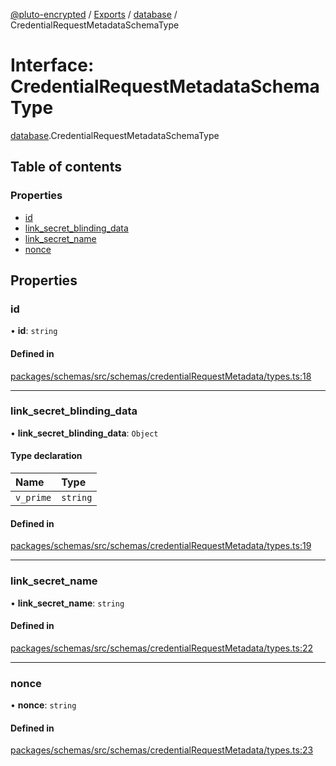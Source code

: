 [@pluto-encrypted](../README.md) / [Exports](../modules.md) / [database](../modules/database-1.md) / CredentialRequestMetadataSchemaType

# Interface: CredentialRequestMetadataSchemaType

[database](../modules/database-1.md).CredentialRequestMetadataSchemaType

## Table of contents

### Properties

- [id](database-1.CredentialRequestMetadataSchemaType.md#id)
- [link\_secret\_blinding\_data](database-1.CredentialRequestMetadataSchemaType.md#link_secret_blinding_data)
- [link\_secret\_name](database-1.CredentialRequestMetadataSchemaType.md#link_secret_name)
- [nonce](database-1.CredentialRequestMetadataSchemaType.md#nonce)

## Properties

### id

• **id**: `string`

#### Defined in

[packages/schemas/src/schemas/credentialRequestMetadata/types.ts:18](https://github.com/atala-community-projects/pluto-encrypted/blob/a4b16d4/packages/schemas/src/schemas/credentialRequestMetadata/types.ts#L18)

___

### link\_secret\_blinding\_data

• **link\_secret\_blinding\_data**: `Object`

#### Type declaration

| Name | Type |
| :------ | :------ |
| `v_prime` | `string` |

#### Defined in

[packages/schemas/src/schemas/credentialRequestMetadata/types.ts:19](https://github.com/atala-community-projects/pluto-encrypted/blob/a4b16d4/packages/schemas/src/schemas/credentialRequestMetadata/types.ts#L19)

___

### link\_secret\_name

• **link\_secret\_name**: `string`

#### Defined in

[packages/schemas/src/schemas/credentialRequestMetadata/types.ts:22](https://github.com/atala-community-projects/pluto-encrypted/blob/a4b16d4/packages/schemas/src/schemas/credentialRequestMetadata/types.ts#L22)

___

### nonce

• **nonce**: `string`

#### Defined in

[packages/schemas/src/schemas/credentialRequestMetadata/types.ts:23](https://github.com/atala-community-projects/pluto-encrypted/blob/a4b16d4/packages/schemas/src/schemas/credentialRequestMetadata/types.ts#L23)
